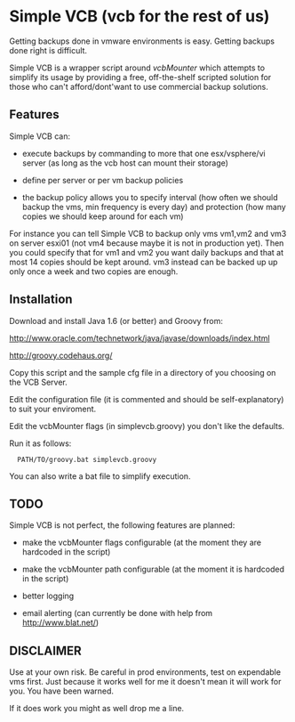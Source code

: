 Simple VCB (vcb for the rest of us)
===================================

Getting backups done in vmware environments is easy.
Getting backups done right is difficult.

Simple VCB is a wrapper script around *vcbMounter* which attempts to
simplify its usage by providing a free, off-the-shelf scripted solution
for those who can't afford/dont'want to use commercial backup solutions.

Features
--------

Simple VCB can:

- execute backups by commanding to more that one esx/vsphere/vi server (as long as
  the vcb host can mount their storage)

- define per server or per vm backup policies

- the backup policy allows you to specify interval (how often we should backup the vms, min
  frequency is every day) and protection (how many copies we should keep around
  for each vm)

For instance you can tell Simple VCB to backup only vms vm1,vm2 and vm3
on server esxi01 (not vm4 because maybe it is not in production yet).
Then you could specify that for vm1 and vm2 you want daily backups and
that at most 14 copies should be kept around. 
vm3 instead can be backed up up only once a week and two copies are enough.

Installation
------------

Download and install Java 1.6 (or better) and Groovy from:

http://www.oracle.com/technetwork/java/javase/downloads/index.html

http://groovy.codehaus.org/

Copy this script and the sample cfg file in a directory of you choosing
on the VCB Server.

Edit the configuration file (it is commented and should be self-explanatory)
to suit your enviroment.

Edit the vcbMounter flags (in simplevcb.groovy) you don't like the defaults.

Run it as follows:

      PATH/TO/groovy.bat simplevcb.groovy

You can also write a bat file to simplify execution.

TODO
----

Simple VCB is not perfect, the following features are planned:

- make the vcbMounter flags configurable (at the moment they are hardcoded in the script)

- make the vcbMounter path configurable (at the moment it is hardcoded in the script)

- better logging

- email alerting (can currently be done with help from http://www.blat.net/)

DISCLAIMER
----------

Use at your own risk. Be careful in prod environments, test on expendable vms first.
Just because it works well for me it doesn't mean it will work for you.
You have been warned.

If it does work you might as well drop me a line.


